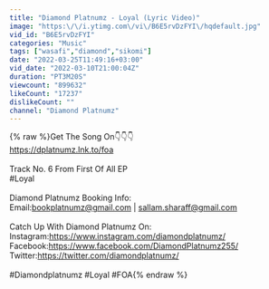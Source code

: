 ```yaml
---
title: "Diamond Platnumz - Loyal (Lyric Video)"
image: "https:\/\/i.ytimg.com\/vi\/B6E5rvDzFYI\/hqdefault.jpg"
vid_id: "B6E5rvDzFYI"
categories: "Music"
tags: ["wasafi","diamond","sikomi"]
date: "2022-03-25T11:49:16+03:00"
vid_date: "2022-03-10T21:00:04Z"
duration: "PT3M20S"
viewcount: "899632"
likeCount: "17237"
dislikeCount: ""
channel: "Diamond Platnumz"
---
```

{% raw %}Get The Song On👇👇👇<br /><a rel="nofollow" target="blank" href="https://dplatnumz.lnk.to/foa">https://dplatnumz.lnk.to/foa</a><br /><br />Track No. 6 From First Of All EP<br />#Loyal  <br /><br />Diamond Platnumz Booking Info:<br />Email:bookplatnumz@gmail.com | sallam.sharaff@gmail.com<br /><br />Catch Up With Diamond Platnumz On:<br />Instagram:<a rel="nofollow" target="blank" href="https://www.instagram.com/diamondplatnumz/">https://www.instagram.com/diamondplatnumz/</a><br />Facebook:<a rel="nofollow" target="blank" href="https://www.facebook.com/DiamondPlatnumz255/">https://www.facebook.com/DiamondPlatnumz255/</a><br />Twitter:<a rel="nofollow" target="blank" href="https://twitter.com/diamondplatnumz/">https://twitter.com/diamondplatnumz/</a><br /><br />#Diamondplatnumz #Loyal #FOA{% endraw %}
